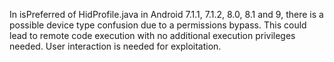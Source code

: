 In isPreferred of HidProfile.java in Android 7.1.1, 7.1.2, 8.0, 8.1 and 9, there is a possible device type confusion due to a permissions bypass. This could lead to remote code execution with no additional execution privileges needed. User interaction is needed for exploitation.